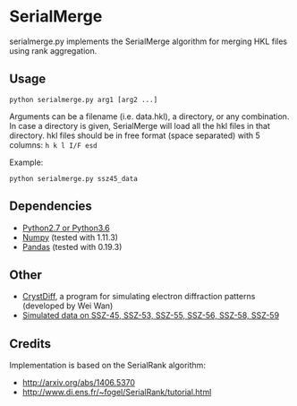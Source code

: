# SerialMerge

serialmerge.py implements the SerialMerge algorithm for merging HKL files using rank aggregation.

## Usage

    python serialmerge.py arg1 [arg2 ...]

Arguments can be a filename (i.e. data.hkl), a directory, or any combination.
In case a directory is given, SerialMerge will load all the hkl files in that directory.
hkl files should be in free format (space separated) with 5 columns: `h k l I/F esd`

Example:

    python serialmerge.py ssz45_data

## Dependencies

 - [Python2.7 or Python3.6](https://www.python.org/)
 - [Numpy](http://www.numpy.org/) (tested with 1.11.3)
 - [Pandas](http://pandas.pydata.org/) (tested with 0.19.3)
 
## Other

 - [CrystDiff](https://github.com/stefsmeets/serialmerge/releases/tag/crystdiff), a program for simulating electron diffraction patterns (developed by Wei Wan)
 - [Simulated data on SSZ-45, SSZ-53, SSZ-55, SSZ-56, SSZ-58, SSZ-59](https://github.com/stefsmeets/serialmerge/releases/tag/data)

## Credits

Implementation is based on the SerialRank algorithm:

 - <http://arxiv.org/abs/1406.5370>
 - <http://www.di.ens.fr/~fogel/SerialRank/tutorial.html>

